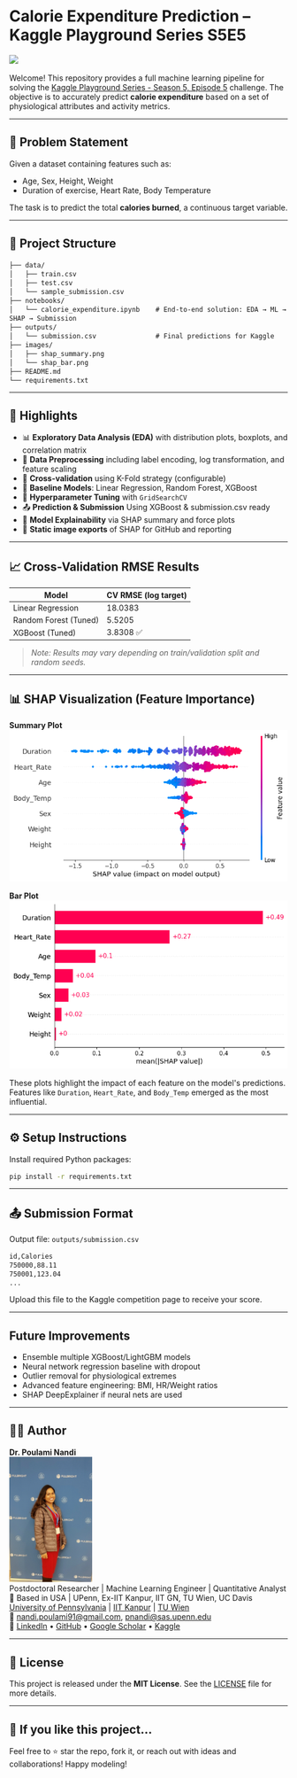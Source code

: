 # Calorie Expenditure Prediction – Kaggle Playground Series S5E5

[![](https://raw.githubusercontent.com/Poulami-Nandi/IV_surface_analyzer/main/images/poulami_banner.png)](https://github.com/Poulami-Nandi)

Welcome! This repository provides a full machine learning pipeline for solving the [Kaggle Playground Series - Season 5, Episode 5](https://www.kaggle.com/competitions/playground-series-s5e5) challenge. The objective is to accurately predict **calorie expenditure** based on a set of physiological attributes and activity metrics.

---

## 📌 Problem Statement

Given a dataset containing features such as:
- Age, Sex, Height, Weight
- Duration of exercise, Heart Rate, Body Temperature

The task is to predict the total **calories burned**, a continuous target variable.

---

## 📁 Project Structure

```
├── data/
│   ├── train.csv
│   ├── test.csv
│   └── sample_submission.csv
├── notebooks/
│   └── calorie_expenditure.ipynb    # End-to-end solution: EDA → ML → SHAP → Submission
├── outputs/
│   └── submission.csv               # Final predictions for Kaggle
├── images/
│   ├── shap_summary.png
│   └── shap_bar.png
├── README.md
└── requirements.txt
```

---

## 🚀 Highlights

- 📊 **Exploratory Data Analysis (EDA)** with distribution plots, boxplots, and correlation matrix
- 🧹 **Data Preprocessing** including label encoding, log transformation, and feature scaling
- 🔁 **Cross-validation** using K-Fold strategy (configurable)
- 🔧 **Baseline Models**: Linear Regression, Random Forest, XGBoost
- 🧪 **Hyperparameter Tuning** with `GridSearchCV`
- 📤 **Prediction & Submission** Using XGBoost & submission.csv ready
- 🧠 **Model Explainability** via SHAP summary and force plots
- 📸 **Static image exports** of SHAP for GitHub and reporting

---

## 📈 Cross-Validation RMSE Results

| Model                 | CV RMSE (log target) |
|-----------------------|----------------------|
| Linear Regression     | 18.0383              |
| Random Forest (Tuned) | 5.5205               |
| XGBoost (Tuned)       | 3.8308 ✅            |

> *Note: Results may vary depending on train/validation split and random seeds.*

---

## 📊 SHAP Visualization (Feature Importance)

**Summary Plot**  
![SHAP Summary](images/shap_summary.png)

**Bar Plot**  
![SHAP Bar](images/shap_bar.png)

These plots highlight the impact of each feature on the model's predictions. Features like `Duration`, `Heart_Rate`, and `Body_Temp` emerged as the most influential.

---

## ⚙️ Setup Instructions

Install required Python packages:

```bash
pip install -r requirements.txt
```

---

## 📤 Submission Format

Output file: `outputs/submission.csv`

```
id,Calories
750000,88.11
750001,123.04
...
```

Upload this file to the Kaggle competition page to receive your score.

---

## Future Improvements

- Ensemble multiple XGBoost/LightGBM models
- Neural network regression baseline with dropout
- Outlier removal for physiological extremes
- Advanced feature engineering: BMI, HR/Weight ratios
- SHAP DeepExplainer if neural nets are used

---

## 👩‍💻 Author

**Dr. Poulami Nandi**  
<img src="https://github.com/Poulami-Nandi/IV_surface_analyzer/raw/main/images/own/own_image.jpg" alt="Profile" width="150"/>   
Postdoctoral Researcher | Machine Learning Engineer | Quantitative Analyst  
📍 Based in USA | UPenn, Ex-IIT Kanpur, IIT GN, TU Wien, UC Davis  
[University of Pennsylvania](https://live-sas-physics.pantheon.sas.upenn.edu/people/poulami-nandi) | [IIT Kanpur](https://www.iitk.ac.in/) | [TU Wien](http://www.itp.tuwien.ac.at/CPT/index.htm?date=201838&cats=xbrbknmztwd)   
📧 [nandi.poulami91@gmail.com](mailto:nandi.poulami91@gmail.com), [pnandi@sas.upenn.edu](mailto:pnandi@sas.upenn.edu)  
🔗 [LinkedIn](https://www.linkedin.com/in/poulami-nandi-a8a12917b/) • [GitHub](https://github.com/Poulami-Nandi) • [Google Scholar](https://scholar.google.co.in/citations?user=bOYJeAYAAAAJ&hl=en) • [Kaggle](https://www.kaggle.com/poulaminandi91) 

---

## 📜 License

This project is released under the **MIT License**. See the [LICENSE](LICENSE) file for more details.

---

## 🌟 If you like this project...

Feel free to ⭐ star the repo, fork it, or reach out with ideas and collaborations! Happy modeling!
